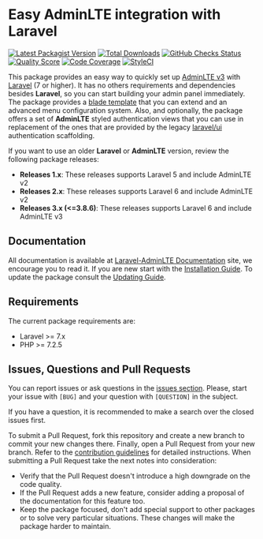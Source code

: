 # Easy AdminLTE integration with Laravel

[![Latest Packagist Version](https://img.shields.io/packagist/v/jeroennoten/Laravel-AdminLTE?logo=github&logoColor=white&style=flat-square)](https://packagist.org/packages/jeroennoten/Laravel-AdminLTE)
[![Total Downloads](https://img.shields.io/packagist/dt/jeroennoten/Laravel-AdminLTE.svg?logo=github&logoColor=white&style=flat-square)](https://packagist.org/packages/jeroennoten/Laravel-AdminLTE)
[![GitHub Checks Status](https://img.shields.io/github/checks-status/jeroennoten/Laravel-AdminLTE/master?logo=github-actions&logoColor=white&style=flat-square)](https://github.com/jeroennoten/Laravel-AdminLTE/actions)
[![Quality Score](https://img.shields.io/scrutinizer/quality/g/jeroennoten/Laravel-AdminLTE.svg?logo=scrutinizer&style=flat-square)](https://scrutinizer-ci.com/g/jeroennoten/Laravel-AdminLTE)
[![Code Coverage](https://img.shields.io/scrutinizer/coverage/g/jeroennoten/Laravel-AdminLTE.svg?logo=scrutinizer&style=flat-square)](https://scrutinizer-ci.com/g/jeroennoten/Laravel-AdminLTE)
[![StyleCI](https://styleci.io/repos/38200433/shield?branch=master)](https://styleci.io/repos/38200433)

This package provides an easy way to quickly set up [AdminLTE v3](https://adminlte.io/themes/v3/) with [Laravel](https://laravel.com/) (7 or higher). It has no others requirements and dependencies besides **Laravel**, so you can start building your admin panel immediately. The package provides a [blade template](https://laravel.com/docs/blade) that you can extend and an advanced menu configuration system. Also, and optionally, the package offers a set of **AdminLTE** styled authentication views that you can use in replacement of the ones that are provided by the legacy [laravel/ui](https://github.com/laravel/ui) authentication scaffolding.

If you want to use an older **Laravel** or **AdminLTE** version, review the following package releases:
- **Releases 1.x**:
  These releases supports Laravel 5 and include AdminLTE v2
- **Releases 2.x**:
  These releases supports Laravel 6 and include AdminLTE v2
- **Releases 3.x (<=3.8.6)**:
  These releases supports Laravel 6 and include AdminLTE v3

## Documentation

All documentation is available at [Laravel-AdminLTE Documentation](https://jeroennoten.github.io/Laravel-AdminLTE) site, we encourage you to read it. If you are new start with the [Installation Guide](https://jeroennoten.github.io/Laravel-AdminLTE/sections/overview/installation.html). To update the package consult the [Updating Guide](https://jeroennoten.github.io/Laravel-AdminLTE/sections/overview/updating.html).


## Requirements

The current package requirements are:

- Laravel >= 7.x
- PHP >= 7.2.5


## Issues, Questions and Pull Requests

You can report issues or ask questions in the [issues section](https://github.com/jeroennoten/Laravel-AdminLTE/issues). Please, start your issue with `[BUG]` and your question with `[QUESTION]` in the subject.

If you have a question, it is recommended to make a search over the closed issues first.

To submit a Pull Request, fork this repository and create a new branch to commit your new changes there. Finally, open a Pull Request from your new branch. Refer to the [contribution guidelines](https://github.com/jeroennoten/Laravel-AdminLTE/blob/master/.github/CONTRIBUTING.md) for detailed instructions. When submitting a Pull Request take the next notes into consideration:

- Verify that the Pull Request doesn't introduce a high downgrade on the code quality.
- If the Pull Request adds a new feature, consider adding a proposal of the documentation for this feature too.
- Keep the package focused, don't add special support to other packages or to solve very particular situations. These changes will make the package harder to maintain.
